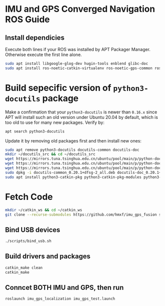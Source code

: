 # IMU and GPS Converged Navigation ROS Guide

## Install dependicies

Execute both lines if your ROS was installed by APT Packager Manager. Otherwise execute the first line alone.

```bash
sudo apt install libgoogle-glog-dev hugin-tools enblend glibc-doc
sudo apt install ros-noetic-catkin-virtualenv ros-noetic-gps-common ros-noetic-navigation ros-noetic-move-base
```

# Build sepecific version of `python3-docutils` package

Make a confirmation that your `python3-docutils` is newer than `0.16.x` since APT will install such an old version under Ubuntu 20.04 by default, which is too old to use for many new packages. Verify by:

```bash
apt search python3-docutils
```
Update it by removing old packages first and then install new ones:

```bash
sudo apt remove python3-docutils docutils-common docutils-doc
mkdir ~/docutils_src && cd ~/docutils_src
wget https://mirrors.tuna.tsinghua.edu.cn/ubuntu/pool/main/p/python-docutils/python3-docutils_0.20.1%2Bdfsg-2_all.deb
wget https://mirrors.tuna.tsinghua.edu.cn/ubuntu/pool/main/p/python-docutils/docutils-common_0.20.1%2Bdfsg-2_all.deb
wget https://mirrors.tuna.tsinghua.edu.cn/ubuntu/pool/main/p/python-docutils/docutils-doc_0.20.1%2Bdfsg-2_all.deb
sudo dpkg -i docutils-common_0.20.1+dfsg-2_all.deb docutils-doc_0.20.1+dfsg-2_all.deb python3-docutils_0.20.1+dfsg-2_all.deb
sudo apt install python3-catkin-pkg python3-catkin-pkg-modules python3-catkin-tools python3-rosdep python3-rosdep-modules python3-rosdistro-modules python3-rosinstall-generator python3-rospkg python3-rospkg-modules
```

# Fetch Code

```bash
mkdir ~/catkin_ws && cd ~/catkin_ws
git clone --recurse-submodules https://github.com/hmxf/imu_gps_fusion src
```

## Bind USB devices

```bash
./scripts/bind_usb.sh
```

## Build drivers and packages

```bash
catkin_make clean
catkin_make
```

## Conncet BOTH IMU and GPS, then run

```bash
roslaunch imu_gps_localization imu_gps_test.launch
```